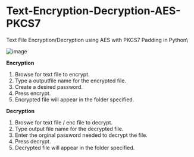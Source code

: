 # Text-Encryption-Decryption-AES-PKCS7
Text File Encryption/Decryption using AES with PKCS7 Padding in Python\



![image](https://github.com/Alex-Unnippillil/Text-Encryption-Decryption-AES-PKCS7/assets/24538548/c82f2808-b322-4e72-a113-c10fc5827135)

**Encryption**
1. Browse for text file to encrypt.
2. Type a outputfile name for the encrypted file.
3. Create a desired password.
4. Press encrypt.
5. Encrypted file will appear in the folder specified.


**Decryption**
1. Broswe for text file /  enc file to decrypt.
2. Type output file name for the decrypted file.
3. Enter the orginal password needed to decrypt the file.
4. Press decrypt.
5. Decrypted file will appear in the folder specified.

